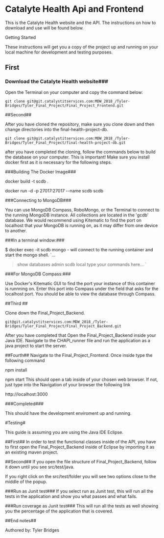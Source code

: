 # Catalyte Health Api and Frontend

This is the Catalyte Health website and the API. The instructions on how to download and use will be found below.


Getting Started

These instructions will get you a copy of the project up and running on your local
machine for development and testing purposes.

## First ##

### Download the Catalyte Health website###

Open the Terminal on your computer and copy the command below:

`git clone git@git.catalystitservices.com:MDW_2018_/Tyler-Bridges/Tyler_Final_Project/Final_Project_Frontend.git`

##Second##

After you have cloned the repository, make sure you clone down and then change directories
into the final-health-project-db.

`git clone git@git.catalystitservices.com:MDW_2018_/Tyler-Bridges/Tyler_Final_Project/final-health-project-db.git`

after you have completed the cloning,  follow the commands below to build the database
on your computer. This is important! Make sure you install docker first as it is necessary for 
the following steps.


###Building The Docker Image###

docker build -t scdb .            

docker run -d -p 27017:27017 --name scdb scdb        

###Connecting to MongoDB###

You can use MongoDB Compass, RoboMongo, or the Terminal to connect to the
running MongoDB instance. All collections are located in the 'gcdb' database.
We would recommend using Kitematic to find the port on localhost that your
MongoDB is running on, as it may differ from one device to another.

###In a terminal window:###

$ docker exec -it scdb mongo - will connect to the running container and start the mongo shell.
`...
> show databases
    admin
    scdb
    local
> type your commands here...
`

###For MongoDB Compass:###

Use Docker's Kitematic GUI to find the port your instance of this container
is runnning on. Enter this port into Compass under the field that asks for the
localhost port. You should be able to view the database through Compass.

##Third ##

Clone down the Final_Project_Backend.

`git@git.catalystitservices.com:MDW_2018_/Tyler-Bridges/Tyler_Final_Project/Final_Project_Backend.git`

After you have completed that Open the Final_Project_Backend inside your Java IDE. Navigate
 to the CHAPI_runner file and run the application as a java project to start the server.

##Fourth##
Navigate to the Final_Project_Frontend. Once inside type the following command

npm install

npm start
This should open a tab inside of your chosen web browser.
If not, just type into the Navigation of your browser the following link

http://localhost:3000


###Completed###

This should have the development enviroment up and running.



#Testing#

This guide is assuming you are using the Java IDE Eclipse.

##First##
In order to test the functional classes inside of the API, you have to first open the Final_Project_Backend inside of Eclipse by importing it as an existing maven project.

##Second##
If you open the file structure of Final_Project_Backend, follow it down until you see src/test/java.

If you right click on the src/test/folder you will see two options close to the middle of the popup.

###Run as Junit test###
If you select run as Junit test, this will run all the tests in the application and show you what passes and what fails.

###Run coverage as Junit test###
This will run all the tests as well showing you the percentage of the application that is covered. 


##End notes##

Authored by: Tyler Bridges
